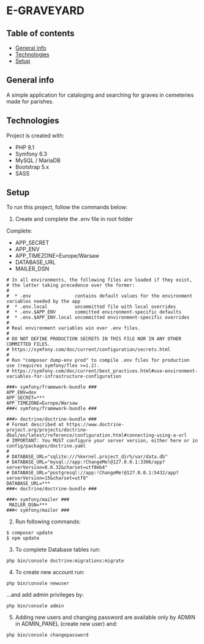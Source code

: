# E-GRAVEYARD

## Table of contents
* [General info](#general-info)
* [Technologies](#technologies)
* [Setup](#setup)

## General info
A simple application for cataloging and searching for graves in cemeteries made for parishes.

## Technologies
Project is created with:
* PHP 8.1
* Symfony 6.3
* MySQL / MariaDB
* Bootstrap 5.x
* SASS

## Setup
To run this project, follow the commands below:

1) Create and complete the .env file in root folder

Complete:
* APP_SECRET
* APP_ENV
* APP_TIMEZONE=Europe/Warsaw 
* DATABASE_URL
* MAILER_DSN

```
# In all environments, the following files are loaded if they exist,
# the latter taking precedence over the former:
#
#  * .env                contains default values for the environment variables needed by the app
#  * .env.local          uncommitted file with local overrides
#  * .env.$APP_ENV       committed environment-specific defaults
#  * .env.$APP_ENV.local uncommitted environment-specific overrides
#
# Real environment variables win over .env files.
#
# DO NOT DEFINE PRODUCTION SECRETS IN THIS FILE NOR IN ANY OTHER COMMITTED FILES.
# https://symfony.com/doc/current/configuration/secrets.html
#
# Run "composer dump-env prod" to compile .env files for production use (requires symfony/flex >=1.2).
# https://symfony.com/doc/current/best_practices.html#use-environment-variables-for-infrastructure-configuration

###> symfony/framework-bundle ###
APP_ENV=dev
APP_SECRET=***
APP_TIMEZONE=Europe/Warsaw
###< symfony/framework-bundle ###

###> doctrine/doctrine-bundle ###
# Format described at https://www.doctrine-project.org/projects/doctrine-dbal/en/latest/reference/configuration.html#connecting-using-a-url
# IMPORTANT: You MUST configure your server version, either here or in config/packages/doctrine.yaml
#
# DATABASE_URL="sqlite:///%kernel.project_dir%/var/data.db"
# DATABASE_URL="mysql://app:!ChangeMe!@127.0.0.1:3306/app?serverVersion=8.0.32&charset=utf8mb4"
# DATABASE_URL="postgresql://app:!ChangeMe!@127.0.0.1:5432/app?serverVersion=15&charset=utf8"
DATABASE_URL=***
###< doctrine/doctrine-bundle ###

###> symfony/mailer ###
 MAILER_DSN=***
###< symfony/mailer ###

```
2) Run following commands:
```
$ composer update
$ npm update
```


3) To complete Database tables run:
```
php bin/console doctrine:migrations:migrate
```

4) To create new account run:
```
php bin/console newuser
```
...and add admin privileges by:
```
php bin/console admin
```

5) Adding new users and changing password are available only by ADMIN in ADMIN_PANEL (create new user) and:
```
php bin/console changepassword
```